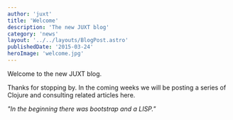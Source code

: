```yaml
---
author: 'juxt'
title: 'Welcome'
description: 'The new JUXT blog'
category: 'news'
layout: '../../layouts/BlogPost.astro'
publishedDate: '2015-03-24'
heroImage: 'welcome.jpg'
---
```


Welcome to the new JUXT blog.

Thanks for stopping by. In the coming weeks we will be posting a series
of Clojure and consulting related articles here.

_\"In the beginning there was bootstrap and a LISP.\"_

